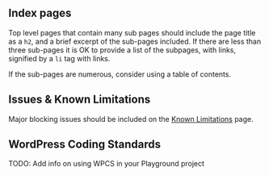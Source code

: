 ## Index pages
Top level pages that contain many sub pages should include the page title as a `h2`, and a brief excerpt of the sub-pages included. If there are less than three sub-pages it is OK to provide a list of the subpages, with links, signified by a `li` tag with links. 

If the sub-pages are numerous, consider using a table of contents.

## Issues & Known Limitations
Major blocking issues should be included on the [Known Limitations](./known-limitations.md) page. 

## WordPress Coding Standards
TODO: Add info on using WPCS in your Playground project